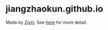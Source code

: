 # jiangzhaokun.github.io

Made by [Ziyin](https://Geralt-Targaryen.github.io). See [here](https://jiangzhaokun.github.io) for more detail.

